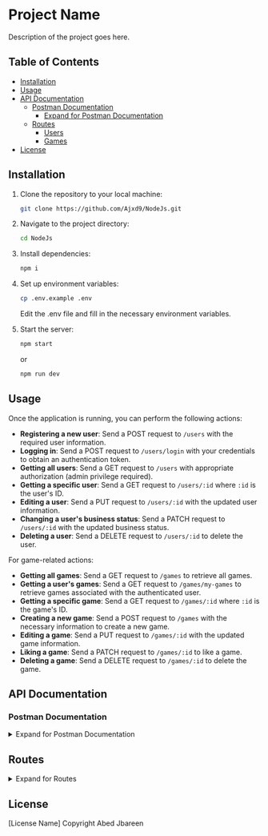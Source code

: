 # Project Name

Description of the project goes here.

## Table of Contents

- [Installation](#installation)
- [Usage](#usage)
- [API Documentation](#api-documentation)
  - [Postman Documentation](#postman-documentation)
    - [Expand for Postman Documentation](#expand-for-postman-documentation)
  - [Routes](#routes)
    - [Users](#users)
    - [Games](#games)
- [License](#license)

## Installation

1. Clone the repository to your local machine:

   ```bash
   git clone https://github.com/Ajxd9/NodeJs.git
   ```

2. Navigate to the project directory:
   ```bash
   cd NodeJs
   ```
3. Install dependencies:
   ```bash
   npm i
   ```
4. Set up environment variables:
   ```bash
   cp .env.example .env
   ```
   Edit the .env file and fill in the necessary environment variables.
5. Start the server:
   ```bash
   npm start
   ```
   or
   ```bash
   npm run dev
   ```

## Usage

Once the application is running, you can perform the following actions:

- **Registering a new user**: Send a POST request to `/users` with the required user information.
- **Logging in**: Send a POST request to `/users/login` with your credentials to obtain an authentication token.
- **Getting all users**: Send a GET request to `/users` with appropriate authorization (admin privilege required).
- **Getting a specific user**: Send a GET request to `/users/:id` where `:id` is the user's ID.
- **Editing a user**: Send a PUT request to `/users/:id` with the updated user information.
- **Changing a user's business status**: Send a PATCH request to `/users/:id` with the updated business status.
- **Deleting a user**: Send a DELETE request to `/users/:id` to delete the user.

For game-related actions:

- **Getting all games**: Send a GET request to `/games` to retrieve all games.
- **Getting a user's games**: Send a GET request to `/games/my-games` to retrieve games associated with the authenticated user.
- **Getting a specific game**: Send a GET request to `/games/:id` where `:id` is the game's ID.
- **Creating a new game**: Send a POST request to `/games` with the necessary information to create a new game.
- **Editing a game**: Send a PUT request to `/games/:id` with the updated game information.
- **Liking a game**: Send a PATCH request to `/games/:id` to like a game.
- **Deleting a game**: Send a DELETE request to `/games/:id` to delete the game.

## API Documentation

### Postman Documentation

<details>
<summary>Expand for Postman Documentation</summary>

Add links to Postman documentation here.

</details>

## Routes

<details>
<summary>Expand for Routes</summary>

### Users

| No. | URL          | Method | Authorization            | Action                        | Notice       | Return            |
| --- | ------------ | ------ | ------------------------ | ----------------------------- | ------------ | ----------------- |
| 1   | /users       | POST   | all                      | Register user                 | Unique Email | Attachment 1      |
| 2   | /users/login | POST   | all                      | Login                         |              | Encrypt Token     |
| 3   | /users       | GET    | admin                    | Get all users                 |              | Array of users    |
| 4   | /users/:id   | GET    | Registered user or admin | Get user                      |              | User data         |
| 5   | /users/:id   | PUT    | Registered user          | Edit user                     |              | Updated user data |
| 6   | /users/:id   | PATCH  | Registered user or admin | Change user's business status |              | Updated user data |
| 7   | /users/:id   | DELETE | Registered user or admin | Delete user                   |              |                   |

### Games

| No. | URL                    | Method | Authorization         | Action             | Return                |
| --- | ---------------------- | ------ | --------------------- | ------------------ | --------------------- |
| 1   | /games                 | GET    | all                   | All games          | Attachment 2          |
| 2   | /games/my-games        | GET    | registered user       | User's games       | Array of user's games |
| 3   | /games/:id             | GET    | all                   | Get game           | Game                  |
| 4   | /games                 | POST   | Streamer user         | Create new game    | Game                  |
| 5   | /games/:id             | PUT    | Creator user          | Edit game          | Updated game          |
| 6   | /games/:id             | PATCH  | Registered user       | Like game          | Updated game          |
| 7   | /games/:id             | DELETE | Creator user or admin | Delete game        | Deleted game          |
| 8   | /serial-number/:gameId | PATCH  | Admin                 | Edit Serial Number | Updated game          |

</details>

## License

[License Name]
Copyright Abed Jbareen
